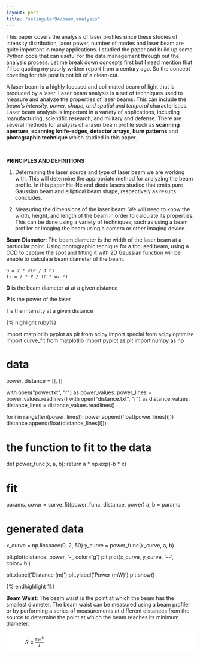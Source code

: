 ```yaml
---
layout: post
title: "selinguler94/beam_analysis"
---
```


This paper covers the analysis of laser profiles since these studies of intensity distribution, laser power, number of modes and laser beam are quite important in many applications. I studied the paper and build up some Python code that can useful for the data management through out the analysis process. Let me break down concepts first but I need mention that I'll be quoting my poorly written report from a century ago. So the concept covering for this post is not bit of a clean-cut.


A laser beam is a highly focused and collimated beam of light that is produced by a laser. Laser beam analysis is a set of techniques used to measure and analyze the properties of laser beams. This can include the *beam's intensity, power, shape, and spatial and temporal* characteristics. Laser beam analysis is important in a variety of applications, including manufacturing, scientific research, and military and defense. There are several methods for analysis of a laser beam profile such as __scanning aperture__, __scanning knife-edges__, __detector arrays__, __burn patterns__ and __photographic technique__ which studied in this paper.

<br>

__PRINCIPLES AND DEFINITIONS__ 

1. Determining the laser source and type of laser beam we are working with. This will determine the appropriate method for analyzing the beam profile. In this paper He-Ne and diode lasers studied that emits pure Gaussian beam and elliptical beam shape, respectively as results concludes.

2. Measuring the dimensions of the laser beam. We will need to know the width, height, and length of the beam in order to calculate its properties. This can be done using a variety of techniques, such as using a beam profiler or imaging the beam using a camera or other imaging device.

__Beam Diameter__: The beam diameter is the width of the laser beam at a particular point. Using photographic tecnique for a focused beam, using a CCD to capture the spot and fitting it with 2D Gaussian function will be enable to calculate beam diameter of the beam.

	D = 2 * √(P / I π)
	I₀ = 2 * P / (π * w₀ ²)

__D__ is the beam diameter at at a given distance

__P__ is the power of the laser

__I__ is the intensity at a given distance 

{% highlight ruby%}

import matplotlib.pyplot as plt
from scipy import special
from scipy.optimize import curve_fit
from matplotlib import pyplot as plt
import numpy as np

# data
power, distance = [], []


with open("power.txt", "r") as power_values:
    power_lines = power_values.readlines()
with open("distance.txt", "r") as distance_values:
    distance_lines = distance_values.readlines()
    
    
for i in range(len(power_lines)):
    power.append(float(power_lines[i]))
    distance.append(float(distance_lines[i]))

    
# the function to fit to the data
def power_func(x, a, b):
    return a * np.exp(-b * x)


# fit
params, covar = curve_fit(power_func, distance, power)
a, b = params


# generated data
x_curve = np.linspace(0, 2, 50)
y_curve = power_func(x_curve, a, b)


plt.plot(distance, power, '-', color='g')
plt.plot(x_curve, y_curve, '--', color='b')


plt.xlabel('Distance (m)')
plt.ylabel('Power (mW)')
plt.show()

{% endhighlight %}

__Beam Waist__: The beam waist is the point at which the beam has the smallest diameter. The beam waist can be measured using a beam profiler or by performing a series of measurements at different distances from the source to determine the point at which the beam reaches its minimum diameter.

![formula](/images/formul2.png)
